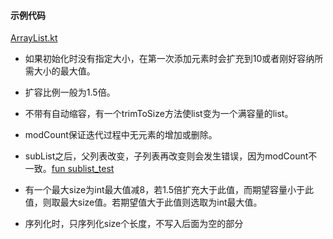 #### 示例代码

[ArrayList.kt](../../calculate/src/main/java/jfp/study/calculate/list/ArrayList.kt)

- 如果初始化时没有指定大小，在第一次添加元素时会扩充到10或者刚好容纳所需大小的最大值。

- 扩容比例一般为1.5倍。

- 不带有自动缩容，有一个trimToSize方法使list变为一个满容量的list。

- modCount保证迭代过程中无元素的增加或删除。

- subList之后，父列表改变，子列表再改变则会发生错误，因为modCount不一致。[fun sublist_test](../../calculate/src/test/jfp/study/calculate/ArrayListTest.kt)

- 有一个最大size为int最大值减8，若1.5倍扩充大于此值，而期望容量小于此值，则取最大size值。若期望值大于此值则选取为int最大值。

- 序列化时，只序列化size个长度，不写入后面为空的部分

